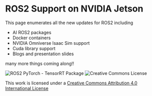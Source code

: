 # ROS2 Support on NVIDIA Jetson

This page enumerates all the new updates for ROS2 including 

* AI ROS2 packages
* Docker containers
* NVIDIA Omniverse Isaac Sim support
* Cuda library support
* Blogs and presentation slides 

 many more things coming along!!
 
![ROS2 PyTorch - TensorRT Package](https://github.com/NVIDIA-AI-IOT/ros2_jetson/blob/main/docs/images/readme_gif.gif?raw=true)
![Creative Commons License](https://i.creativecommons.org/l/by/4.0/88x31.png)

This work is licensed under a [Creative Commons Attribution 4.0 International License](http://creativecommons.org/licenses/by/4.0/)

